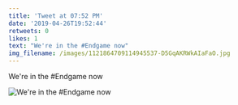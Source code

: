 ```yaml
---
title: 'Tweet at 07:52 PM'
date: '2019-04-26T19:52:44'
retweets: 0
likes: 1
text: "We're in the #Endgame now"
img_filename: /images/1121864709114945537-D5GqAKRWkAIaFaO.jpg
---
```

We're in the #Endgame now

![We're in the #Endgame now](/images/1121864709114945537-D5GqAKRWkAIaFaO.jpg "We're in the #Endgame now")